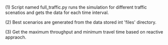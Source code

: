 (1) Script named full_traffic.py runs the simulation for different traffic scenatios and gets the data for each time interval. 

(2) Best scenarios are generated from the data stored int 'files' directory.

(3) Get the maximum throughput and minimum travel time based on reactive appraoch.
